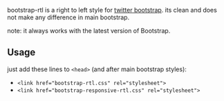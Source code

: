 
bootstrap-rtl is a right to left style for [twitter bootstrap](http://twitter.github.com/bootstrap). its clean and does not make any difference in main bootstrap.

note: it always works with the latest version of Bootstrap.

## Usage

just add these lines to `<head>` (and after main bootstrap styles):

* `<link href="bootstrap-rtl.css" rel="stylesheet">`
* `<link href="bootstrap-responsive-rtl.css" rel="stylesheet">`